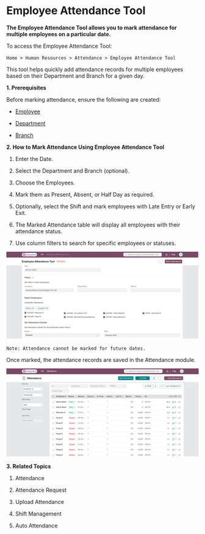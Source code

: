 # Employee Attendance Tool

**The Employee Attendance Tool allows you to mark attendance for multiple employees on a particular date.**

To access the Employee Attendance Tool:

    Home > Human Resources > Attendance > Employee Attendance Tool

This tool helps quickly add attendance records for multiple employees based on their Department and Branch for a given day.

**1. Prerequisites**

Before marking attendance, ensure the following are created:

* [Employee](../Organization%20Management/Employee.md)

* [Department](../Organization%20Management/Department.md)

* [Branch](../Organization%20Management/Branch.md)

**2. How to Mark Attendance Using Employee Attendance Tool**

1. Enter the Date.

2. Select the Department and Branch (optional).

3. Choose the Employees.

4. Mark them as Present, Absent, or Half Day as required.

5. Optionally, select the Shift and mark employees with Late Entry or Early Exit.

6. The Marked Attendance table will display all employees with their attendance status.

7. Use column filters to search for specific employees or statuses.

![Employee-Attendance-Tool](../images/Attendance-Images/EmployeeAttendanceTool.png)

    Note: Attendance cannot be marked for future dates.

Once marked, the attendance records are saved in the Attendance module.

![Employee-Attendance-Tool-2](../images/Attendance-Images/EmployeeAttendanceTool-2.png)

**3. Related Topics**

1. Attendance

2. Attendance Request

3. Upload Attendance

4. Shift Management

5. Auto Attendance